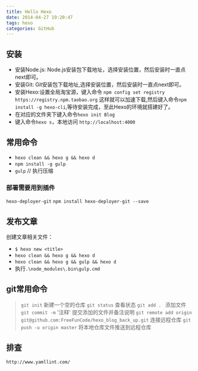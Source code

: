 ```yaml
---
title: Hello Hexo
date: 2014-04-27 19:20:47
tags: hexo
categories: GitHub
---
```

## 安装
* 安装Node.js: Node.js安装包下载地址，选择安装位置，然后安装时一直点next即可。
* 安装Git: Git安装包下载地址,选择安装位置，然后安装时一直点next即可。
* 安装Hexo:设置全局淘宝源，键入命令 `npm config set registry https://registry.npm.taobao.org` 这样就可以加速下载,然后键入命令`npm install -g hexo-cli`,等待安装完成，至此Hexo的环境就搭建好了。
* 在对应的文件夹下键入命令`hexo init Blog`
* 键入命令`hexo s`，本地访问 `http://localhost:4000`
## 常用命令
* `hexo clean && hexo g && hexo d`
* `npm install -g gulp`
* `gulp`  // 执行压缩
### 部署需要用到插件
`hexo-deployer-git`
`npm install hexo-deployer-git --save`
## 发布文章
创建文章相关文件：
* `$ hexo new <title>` 
* `hexo clean && hexo g && hexo d`
* `hexo clean && hexo g && gulp && hexo d`
* 执行`.\node_modules\.bin\gulp.cmd`

## git常用命令

> `git init` 新建一个空的仓库
> `git status` 查看状态
> `git add . ` 添加文件
> `git commit -m` '注释' 提交添加的文件并备注说明
> `git remote add origin git@github.com:FreeFunCode/hexo_blog_back_up.git` 连接远程仓库
> `git push -u origin master` 将本地仓库文件推送到远程仓库

<!-- more -->


## 排查
`http://www.yamllint.com/`